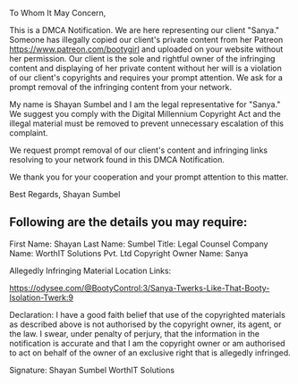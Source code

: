 To Whom It May Concern,

This is a DMCA Notification. We are here representing our client "Sanya." Someone has illegally copied our client's private content from her Patreon https://www.patreon.com/bootygirl and uploaded on your website without her permission. Our client is the sole and rightful owner of the infringing content and displaying of her private content without her will is a violation of our client's copyrights and requires your prompt attention. We ask for a prompt removal of the infringing content from your network.

My name is Shayan Sumbel and I am the legal representative for "Sanya." We suggest you comply with the Digital Millennium Copyright Act and the illegal material must be removed to prevent unnecessary escalation of this complaint.

We request prompt removal of our client's content and infringing links resolving to your network found in this DMCA Notification.

We thank you for your cooperation and your prompt attention to this matter.

Best Regards,
Shayan Sumbel

Following are the details you may require:
-------------------------------------------------------------

First Name: Shayan
Last Name: Sumbel
Title: Legal Counsel
Company Name: WorthIT Solutions Pvt. Ltd
Copyright Owner Name: Sanya
<personal information>


Allegedly Infringing Material Location Links:

https://odysee.com/@BootyControl:3/Sanya-Twerks-Like-That-Booty-Isolation-Twerk:9

Declaration:
I have a good faith belief that use of the copyrighted materials as described above is not authorised by the copyright owner, its agent, or the law. I swear, under penalty of perjury, that the information in the notification is accurate and that I am the copyright owner or am authorised to act on behalf of the owner of an exclusive right that is allegedly infringed.

Signature:
Shayan Sumbel
WorthIT Solutions
